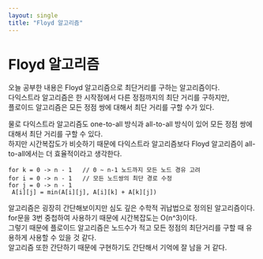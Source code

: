 ```yaml
---
layout: single
title: "Floyd 알고리즘"
---
```


# Floyd 알고리즘

오늘 공부한 내용은 Floyd 알고리즘으로 최단거리를 구하는 알고리즘이다.  
다익스트라 알고리즘은 한 시작점에서 다른 정점까지의 최단 거리를 구하지만,  
플로이드 알고리즘은 모든 정점 쌍에 대해서 최단 거리를 구할 수가 있다.  

물로 다익스트라 알고리즘도 one-to-all 방식과 all-to-all 방식이 있어 모든 정점 쌍에 대해서 최단 거리를 구할 수 있다.  
하지만 시간복잡도가 비슷하기 때문에 다익스트라 알고리즘보다 Floyd 알고리즘이 all-to-all에서는 더 효율적이라고 생각한다.  

```
for k = 0 -> n - 1   // 0 ~ n-1 노드까지 모든 노드 경유 고려
for i = 0 -> n - 1   // 모든 노드쌍의 최단 경로 수정
for j = 0 -> n - 1
 A[i][j] = min(A[i][j], A[i][k] + A[k][j])
```

알고리즘은 굉장히 간단해보이지만 심도 깊은 수학적 귀납법으로 정의된 알고리즘이다.  
for문을 3번 중첩하여 사용하기 때문에 시간복잡도는 O(n^3)이다.  
그렇기 때문에 플로이드 알고리즘은 노드수가 적고 모든 정점의 최단거리를 구할 때 유용하게 사용할 수 있을 것 같다.  
알고리즘 또한 간단하기 때문에 구현하기도 간단해서 기억에 잘 남을 거 같다.
